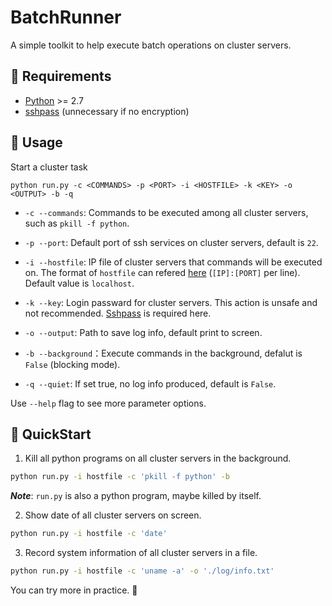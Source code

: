 # BatchRunner
A simple toolkit to help execute batch operations on cluster servers.

## 💨 Requirements

* [Python](https://www.python.org/downloads/) >= 2.7 
* [sshpass](https://pkgs.org/download/sshpass/) (unnecessary if no encryption)

## 🌴 Usage

Start a cluster task
```
python run.py -c <COMMANDS> -p <PORT> -i <HOSTFILE> -k <KEY> -o <OUTPUT> -b -q
```
* `-c --commands`: Commands to be executed among all cluster servers, such as `pkill -f python`.

* `-p --port`: Default port of ssh services on cluster servers, default is `22`.

* `-i --hostfile`: IP file of cluster servers that commands will be executed on. The format of `hostfile` can refered [here](./hostfile) (`[IP]:[PORT]` per line). Default value is `localhost`.

* `-k --key`: Login passward for cluster servers. This action is unsafe and not recommended. [Sshpass](https://pkgs.org/download/sshpass/) is required here.

* `-o --output`: Path to save log info, default print to screen.

* `-b --background`：Execute commands in the background, defalut is `False` (blocking mode).

* `-q --quiet`: If set true, no log info produced, default is `False`.

Use `--help` flag to see more parameter options.

## 🚀 QuickStart

1. Kill all python programs on all cluster servers in the background.
```bash
python run.py -i hostfile -c 'pkill -f python' -b
```
***Note***: `run.py` is also a python program, maybe killed by itself.

2. Show date of all cluster servers on screen.
```bash
python run.py -i hostfile -c 'date'
```

3. Record system information of all cluster servers in a file.
```bash
python run.py -i hostfile -c 'uname -a' -o './log/info.txt'
```

You can try more in practice. 💪
